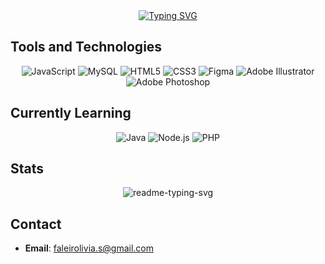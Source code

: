 <div align="center">
<a href="https://git.io/typing-svg"><img src="https://readme-typing-svg.herokuapp.com?font=Fira+Code&size=19&duration=3500&pause=1000&color=A47DFF&width=587&separator=%3E&lines=System.out.println(%22Hello%2C+World!%22);%3Eecho+%22Hello%2C+World!%22;%3EConsole.WriteLine(%22Hello%2C+World!%22);%3Ecout+%3C%3C+%22Hello%2C+World!%22+%3C%3C+endl;%3Econsole.log(%22Hello%2C+World!%22);%3ESELECT+nome++FROM+pessoas++WHERE+nome+%3D+'Lívia';" alt="Typing SVG" /></a>
</div>

## Tools and Technologies   

<div align="center">  
  <img src="https://img.shields.io/badge/JavaScript-A47DFF?style=for-the-badge&logo=javascript&logoColor=black" alt="JavaScript"/>  
  <img src="https://img.shields.io/badge/MySQL-8B5CF6?style=for-the-badge&logo=mysql&logoColor=white" alt="MySQL"/>  
  <img src="https://img.shields.io/badge/HTML5-7C3AED?style=for-the-badge&logo=html5&logoColor=white" alt="HTML5"/>  
  <img src="https://img.shields.io/badge/CSS3-6D28D9?style=for-the-badge&logo=css3&logoColor=white" alt="CSS3"/>  
  <img src="https://img.shields.io/badge/Figma-5B21B6?style=for-the-badge&logo=figma&logoColor=white" alt="Figma"/>  
  <img src="https://img.shields.io/badge/Adobe%20Illustrator-4C1D95?style=for-the-badge&logo=adobeillustrator&logoColor=white" alt="Adobe Illustrator"/>  
  <img src="https://img.shields.io/badge/Adobe%20Photoshop-3B0764?style=for-the-badge&logo=adobephotoshop&logoColor=white" alt="Adobe Photoshop"/>  
</div>

## Currently Learning

<div align="center">  
  <img src="https://img.shields.io/badge/Java-A47DFF?style=for-the-badge&logo=java&logoColor=white" alt="Java"/>  
  <img src="https://img.shields.io/badge/Node.js-3B0764?style=for-the-badge&logo=nodedotjs&logoColor=white" alt="Node.js"/>  
  <img src="https://img.shields.io/badge/PHP-5C2D91?style=for-the-badge&logo=php&logoColor=white" alt="PHP"/>
</div>

## Stats
<div align="center">
<img align="center"src="https://github-readme-stats.vercel.app/api/top-langs/?username=moisiFraise&cardType=github&bg_color=00000000&Text=000&title_color=A47DFF&border_color=A47DFF&card_width=200" alt="readme-typing-svg">
 
</div>


## Contact 
- **Email**: faleirolivia.s@gmail.com

